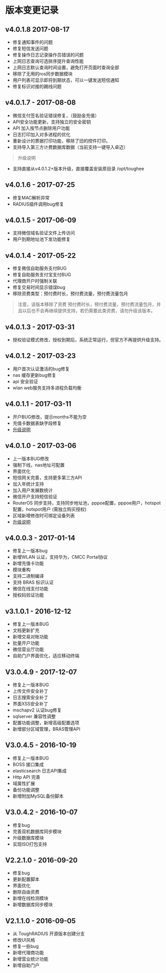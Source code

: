 # 版本变更记录

## v4.0.1.8 2017-08-17

- 修复通知事件的问题
- 修复短信发送问题
- 修复操作日志记录操作员错误的问题
- 上网日志查询可选排序提升查询性能
- 上网日志默认查询时间设置，避免打开页面时查询全部
- 移除了无用的ros同步数据模块
- 用户列表可显示即将到期状态，可以一键发送短信通知
- 修复标识对接的踢线问题


## v4.0.1.7 - 2017-08-08

- 微信支付签名验证错误修复，（鼓励金充值）
- API安全功能更新，支持独立的安全密钥
- API 加入按节点删除用户功能
- 日志打印加入对多进程的优化
- 重新设计的票据打印功能，移除了旧的控件打印。
- 支持导入第三方计费数据库数据（当前支持一键导入卓迈）

> 升级说明

- 支持直接从v4.0.1.2+版本升级，直接覆盖安装原目录 /opt/toughee

## v4.0.1.6 - 2017-07-25

- 修复MAC解析异常
- RADIUS插件调用bug修复

## v4.0.1.5 - 2017-06-09

- 支持微信域名验证文件上传访问
- 用户到期地址池下发功能修复

## v4.0.1.4 - 2017-05-22 

- 修复微信自助服务支付BUG
- 修复自助服务支付宝支付BUG
- 代理商开户时强制关联
- 修复交易时间显示错误bug
- 移除资费类型：预付费时长，预付费流量，预付费流量包月

> 注意，该版本移除了资费 预付费时长，预付费流量，预付费流量包月，并且以后也不会再继续提供支持，若仍需要此类资费，请勿升级该版本。

## v4.0.1.3 - 2017-03-31 

- 授权验证模式修改，授权到期后，系统正常运行，但官方不再提供升级支持。


## v4.0.1.2 - 2017-03-23 

- 用户首次认证激活的bug修复
- nas 缓存更新bug修复
- api 安全验证
- wlan web服务支持多进程负载均衡


## v4.0.1.1 - 2017-03-11 

- 开户BUG修改，提示months不能为空
- 充值卡数据表缺字段修复
- [升级说明](http://radiusd.org/viewtopic.php?f=7&t=30)


## v4.0.1.0 - 2017-03-06 

- 上一版本BUG修改
- 强制下线，nas地址可配置
- 界面优化
- 短信网关完善，支持更多第三方API
- 加入年统计支持
- 加入用户发展数统计
- 微信开户支持短信验证
- RouterOS 同步支持，支持同步地址池，pppoe配置，pppoe用户，hotspot配置，hotspot用户 (需独立购买授权)
- 区域新增修改时可绑定设备列表
- [升级说明](http://radiusd.org/viewtopic.php?f=7&t=30)


## v4.0.0.3 - 2017-01-14

- 修复上一版本bug
- 新增WLAN 认证，支持华为，CMCC Portal协议
- 新增充值卡功能
- 模块重构
- 支持二进制编译
- 支持 BRAS 标识认证
- 微信在线支付功能
- 授权码验证功能


## v3.1.0.1 - 2016-12-12

- 修复上一版本BUG
- 文档更新扩充
- 新增交易对账功能
- 批量开户功能
- 微信营业厅功能
- 自助门户界面优化，适应移动终端


## V3.0.4.9 - 2017-12-07

- 修复上一版本BUG
- 上传文件安全补丁
- 日志搜索安全补丁
- 界面XSS安全补丁
- mschapv2 认证bug修复
- sqlserver 兼容性调整
- 配置功能调整，新增高级配置选项
- 新增部分区域管理，BRAS管理API


## V3.0.4.5 - 2016-10-19

- 修复上一版本BUG
- BOSS 接口集成
- elasticsearch 日志API集成
- Http API 完善
- 域属性扩展
- 备份功能调整
- 新增附加MySQL备份脚本


## V3.0.4.2 - 2016-10-07

- 修复bug
- 完善双机数据库同步模块
- 升级数据库模块
- 实现ISO打包支持

## V2.2.1.0 - 2016-09-20

- 修复bug
- 更新配置脚本
- 界面优化
- 删除自由资费
- 新增在线检测模块
- 新增数据库同步模块

## V2.1.1.0 - 2016-09-05

- 从 ToughRADIUS 开源版本创建分支
- 修改UI风格
- 修复一些bug
- 新增代理商功能
- 新增营业统计功能
- 新增自助门户
















